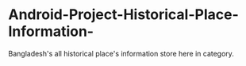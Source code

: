 # Android-Project-Historical-Place-Information-
Bangladesh's all historical place's information store here in category.
